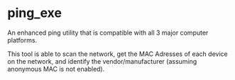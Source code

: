# ping_exe

An enhanced ping utility that is compatible with all 3 major computer platforms.

This tool is able to scan the network, get the MAC Adresses of each device on the network, 
and identify the vendor/manufacturer (assuming anonymous MAC is not enabled).
